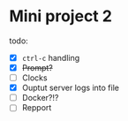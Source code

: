 # Mini project 2

todo:

- [x] `ctrl-c` handling
- [x] ~~Prompt?~~
- [ ] Clocks
- [x] Ouptut server logs into file
- [ ] Docker?!?
- [ ] Repport
